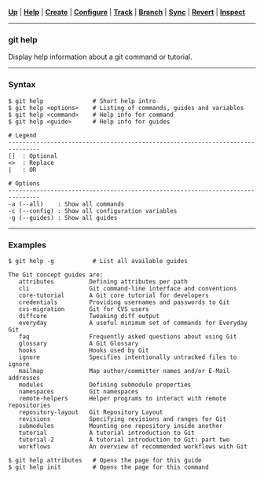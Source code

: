 [**Up**](../01-Help/help.md) |
[**Help**](../01-Help/help.md) |
[**Create**](../02-Create/create.md) |
[**Configure**](../03-Configure/configure.md) |
[**Track**](../04-Track/track.md) |
[**Branch**](../05-Branch/branch.md) |
[**Sync**](../06-Sync/sync.md) |
[**Revert**](../07-Revert/revert.md) |
[**Inspect**](../08-Inspect/inspect.md)

-------------------------------------------------------------------------------

### git help

Display help information about a git command or tutorial.

-------------------------------------------------------------------------------
### Syntax
```
$ git help              # Short help intro
$ git help <options>    # Listing of commands, guides and variables
$ git help <command>    # Help info for command
$ git help <guide>      # Help info for guides

# Legend
-------------------------------------------------------------------------------
[]  : Optional
<>  : Replace
|   : OR

# Options
-------------------------------------------------------------------------------
-a (--all)    : Show all commands
-c (--config) : Show all configuration variables
-g (--guides) : Show all guides
```

-------------------------------------------------------------------------------
### Examples
```shell
$ git help -g           # List all available guides

The Git concept guides are:                                                
   attributes          Defining attributes per path                        
   cli                 Git command-line interface and conventions          
   core-tutorial       A Git core tutorial for developers                  
   credentials         Providing usernames and passwords to Git            
   cvs-migration       Git for CVS users                                   
   diffcore            Tweaking diff output                                
   everyday            A useful minimum set of commands for Everyday Git   
   faq                 Frequently asked questions about using Git          
   glossary            A Git Glossary                                      
   hooks               Hooks used by Git                                   
   ignore              Specifies intentionally untracked files to ignore   
   mailmap             Map author/committer names and/or E-Mail addresses  
   modules             Defining submodule properties                       
   namespaces          Git namespaces                                      
   remote-helpers      Helper programs to interact with remote repositories
   repository-layout   Git Repository Layout                               
   revisions           Specifying revisions and ranges for Git             
   submodules          Mounting one repository inside another              
   tutorial            A tutorial introduction to Git                      
   tutorial-2          A tutorial introduction to Git: part two            
   workflows           An overview of recommended workflows with Git      

$ git help attributes   # Opens the page for this guide
$ git help init         # Opens the page for this command 

```
